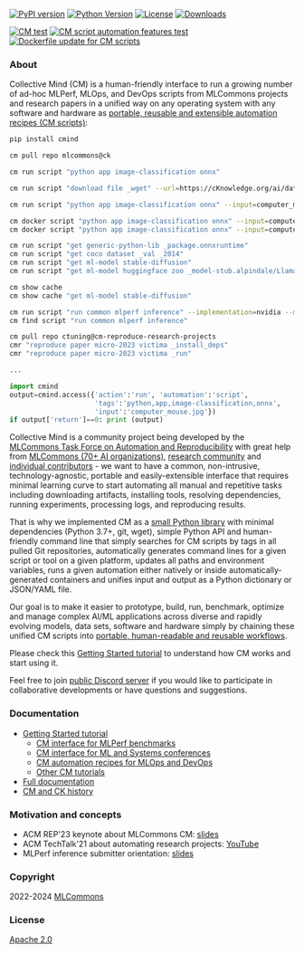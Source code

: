 [![PyPI version](https://badge.fury.io/py/cmind.svg)](https://pepy.tech/project/cmind)
[![Python Version](https://img.shields.io/badge/python-3+-blue.svg)](https://github.com/mlcommons/ck/tree/master/cm/cmind)
[![License](https://img.shields.io/badge/License-Apache%202.0-green)](LICENSE.md)
[![Downloads](https://static.pepy.tech/badge/cmind)](https://pepy.tech/project/cmind)

[![CM test](https://github.com/mlcommons/ck/actions/workflows/test-cm.yml/badge.svg)](https://github.com/mlcommons/ck/actions/workflows/test-cm.yml)
[![CM script automation features test](https://github.com/mlcommons/ck/actions/workflows/test-cm-script-features.yml/badge.svg)](https://github.com/mlcommons/ck/actions/workflows/test-cm-script-features.yml)
[![Dockerfile update for CM scripts](https://github.com/mlcommons/ck/actions/workflows/update-script-dockerfiles.yml/badge.svg)](https://github.com/mlcommons/ck/actions/workflows/update-script-dockerfiles.yml)

### About

Collective Mind (CM) is a human-friendly interface
to run a growing number of ad-hoc MLPerf, MLOps, and DevOps scripts
from MLCommons projects and research papers
in a unified way on any operating system with any software and hardware 
as [portable, reusable and extensible automation recipes (CM scripts)](https://github.com/mlcommons/ck/tree/master/cm-mlops/script):

```bash
pip install cmind

cm pull repo mlcommons@ck

cm run script "python app image-classification onnx"

cm run script "download file _wget" --url=https://cKnowledge.org/ai/data/computer_mouse.jpg --verify=no --env.CM_DOWNLOAD_CHECKSUM=45ae5c940233892c2f860efdf0b66e7e

cm run script "python app image-classification onnx" --input=computer_mouse.jpg

cm docker script "python app image-classification onnx" --input=computer_mouse.jpg
cm docker script "python app image-classification onnx" --input=computer_mouse.jpg -j -docker_it

cm run script "get generic-python-lib _package.onnxruntime"
cm run script "get coco dataset _val _2014"
cm run script "get ml-model stable-diffusion"
cm run script "get ml-model huggingface zoo _model-stub.alpindale/Llama-2-13b-ONNX" --model_filename=FP32/LlamaV2_13B_float32.onnx --skip_cache

cm show cache
cm show cache "get ml-model stable-diffusion"

cm run script "run common mlperf inference" --implementation=nvidia --model=bert-99 --category=datacenter --division=closed
cm find script "run common mlperf inference"

cm pull repo ctuning@cm-reproduce-research-projects
cmr "reproduce paper micro-2023 victima _install_deps"
cmr "reproduce paper micro-2023 victima _run" 

...

```

```python
import cmind
output=cmind.access({'action':'run', 'automation':'script',
                     'tags':'python,app,image-classification,onnx',
                     'input':'computer_mouse.jpg'})
if output['return']==0: print (output)
```


Collective Mind is a community project being developed by the [MLCommons Task Force on Automation and Reproducibility](https://github.com/mlcommons/ck/blob/master/docs/taskforce.md)
with great help from [MLCommons (70+ AI organizations)](https://mlcommons.org/),
[research community]( https://www.youtube.com/watch?v=7zpeIVwICa4 )
and [individual contributors](https://github.com/mlcommons/ck/blob/master/CONTRIBUTING.md) -
we want to have a common, non-intrusive, technology-agnostic, portable and easily-extensible interface 
that requires minimal learning curve to start automating all manual and repetitive tasks including 
downloading artifacts, installing tools, resolving dependencies, 
running experiments, processing logs, and reproducing results.

That is why we implemented CM as a [small Python library](https://github.com/mlcommons/ck/tree/master/cm) 
with minimal dependencies (Python 3.7+, git, wget), simple Python API and human-friendly command line
that simply searches for CM scripts by tags in all pulled Git repositories, automatically generates command lines 
for a given script or tool on a given platform, updates all paths and environment variables, 
runs a given automation either natively or inside automatically-generated containers
and unifies input and output as a Python dictionary or JSON/YAML file.

Our goal is to make it easier to prototype, build, run, benchmark, optimize and manage complex AI/ML applications
across diverse and rapidly evolving models, data sets, software and hardware simply by chaining these 
unified CM scripts into [portable, human-readable and reusable workflows](https://github.com/mlcommons/ck/blob/master/cm-mlops/script/app-image-classification-onnx-py/_cm.yaml).

Please check this [Getting Started tutorial](docs/getting-started.md) 
to understand how CM works and start using it.

Feel free to join [public Discord server](https://discord.gg/JjWNWXKxwT) 
if you would like to participate in collaborative developments
or have questions and suggestions.

### Documentation

* [Getting Started tutorial](docs/getting-started.md)
  * [CM interface for MLPerf benchmarks](docs/mlperf)
  * [CM interface for ML and Systems conferences](docs/tutorials/common-interface-to-reproduce-research-projects.md)
  * [CM automation recipes for MLOps and DevOps](cm-mlops/script)
  * [Other CM tutorials](docs/tutorials)
* [Full documentation](docs/README.md)
* [CM and CK history](docs/history.md)

### Motivation and concepts

* ACM REP'23 keynote about MLCommons CM: [slides](https://doi.org/10.5281/zenodo.8105339)
* ACM TechTalk'21 about automating research projects: [YouTube](https://www.youtube.com/watch?v=7zpeIVwICa4)
* MLPerf inference submitter orientation: [slides](https://doi.org/10.5281/zenodo.8144274) 

### Copyright

2022-2024 [MLCommons](https://mlcommons.org)

### License

[Apache 2.0](LICENSE.md)
